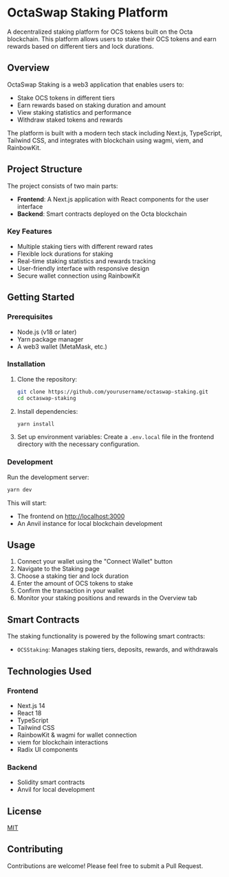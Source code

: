 # OctaSwap Staking Platform

A decentralized staking platform for OCS tokens built on the Octa blockchain. This platform allows users to stake their OCS tokens and earn rewards based on different tiers and lock durations.

## Overview

OctaSwap Staking is a web3 application that enables users to:

- Stake OCS tokens in different tiers
- Earn rewards based on staking duration and amount
- View staking statistics and performance
- Withdraw staked tokens and rewards

The platform is built with a modern tech stack including Next.js, TypeScript, Tailwind CSS, and integrates with blockchain using wagmi, viem, and RainbowKit.

## Project Structure

The project consists of two main parts:

- **Frontend**: A Next.js application with React components for the user interface
- **Backend**: Smart contracts deployed on the Octa blockchain

### Key Features

- Multiple staking tiers with different reward rates
- Flexible lock durations for staking
- Real-time staking statistics and rewards tracking
- User-friendly interface with responsive design
- Secure wallet connection using RainbowKit

## Getting Started

### Prerequisites

- Node.js (v18 or later)
- Yarn package manager
- A web3 wallet (MetaMask, etc.)

### Installation

1. Clone the repository:

   ```bash
   git clone https://github.com/yourusername/octaswap-staking.git
   cd octaswap-staking
   ```

2. Install dependencies:

   ```bash
   yarn install
   ```

3. Set up environment variables:
   Create a `.env.local` file in the frontend directory with the necessary configuration.

### Development

Run the development server:

```bash
yarn dev
```

This will start:

- The frontend on [http://localhost:3000](http://localhost:3000)
- An Anvil instance for local blockchain development

## Usage

1. Connect your wallet using the "Connect Wallet" button
2. Navigate to the Staking page
3. Choose a staking tier and lock duration
4. Enter the amount of OCS tokens to stake
5. Confirm the transaction in your wallet
6. Monitor your staking positions and rewards in the Overview tab

## Smart Contracts

The staking functionality is powered by the following smart contracts:

- `OCSStaking`: Manages staking tiers, deposits, rewards, and withdrawals

## Technologies Used

### Frontend

- Next.js 14
- React 18
- TypeScript
- Tailwind CSS
- RainbowKit & wagmi for wallet connection
- viem for blockchain interactions
- Radix UI components

### Backend

- Solidity smart contracts
- Anvil for local development

## License

[MIT](LICENSE)

## Contributing

Contributions are welcome! Please feel free to submit a Pull Request.
